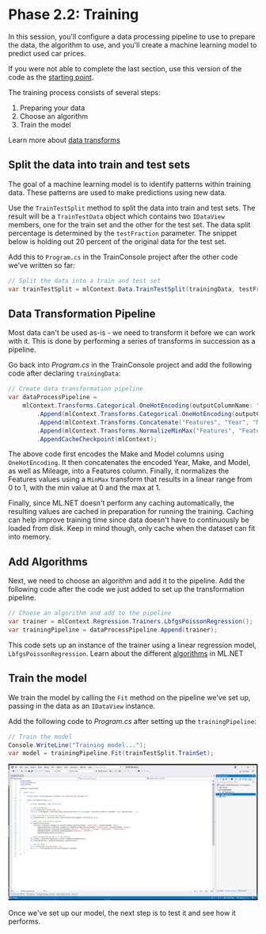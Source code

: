 # Phase 2.2: Training

In this session, you'll configure a data processing pipeline to use to prepare the data, the algorithm to use, and you'll create a machine learning model to predict used car prices.

If you were not able to complete the last section, use this version of the code as the [starting point](https://github.com/luisquintanilla/mlnet-workshop-guide/archive/2-1.zip).

The training process consists of several steps:

1. Preparing your data
2. Choose an algorithm
3. Train the model

Learn more about [data transforms](https://docs.microsoft.com/dotnet/machine-learning/resources/transforms)

## Split the data into train and test sets

The goal of a machine learning model is to identify patterns within training data. These patterns are used to make predictions using new data.

Use the `TrainTestSplit` method to split the data into train and test sets. The result will be a `TrainTestData` object which contains two `IDataView` members, one for the train set and the other for the test set. The data split percentage is determined by the `testFraction` parameter. The snippet below is holding out 20 percent of the original data for the test set.

Add this to `Program.cs` in the TrainConsole project after the other code we've written so far:

```csharp
// Split the data into a train and test set
var trainTestSplit = mlContext.Data.TrainTestSplit(trainingData, testFraction: 0.2);
```

## Data Transformation Pipeline

Most data can't be used as-is - we need to transform it before we can work with it. This is done by performing a series of transforms in succession as a pipeline.

Go back into *Program.cs* in the TrainConsole project and add the following code after declaring `trainingData`:

```csharp
// Create data transformation pipeline
var dataProcessPipeline =
    mlContext.Transforms.Categorical.OneHotEncoding(outputColumnName: "MakeEncoded", inputColumnName: "Make")
        .Append(mlContext.Transforms.Categorical.OneHotEncoding(outputColumnName: "ModelEncoded", inputColumnName: "Model"))
        .Append(mlContext.Transforms.Concatenate("Features", "Year", "Mileage", "MakeEncoded", "ModelEncoded"))
        .Append(mlContext.Transforms.NormalizeMinMax("Features", "Features"))
        .AppendCacheCheckpoint(mlContext);
```

The above code first encodes the Make and Model columns using `OneHotEncoding`. It then concatenates the encoded Year, Make, and Model, as well as Mileage, into a Features column. Finally, it normalizes the Features values using a `MinMax` transform that results in a linear range from 0 to 1, with the min value at 0 and the max at 1.

Finally, since ML.NET doesn't perform any caching automatically, the resulting values are cached in preparation for running the training. Caching can help improve training time since data doesn't have to continuously be loaded from disk. Keep in mind though, only cache when the dataset can fit into memory.

## Add Algorithms

Next, we need to choose an algorithm and add it to the pipeline. Add the following code after the code we just added to set up the transformation pipeline.

```csharp
// Choose an algorithm and add to the pipeline
var trainer = mlContext.Regression.Trainers.LbfgsPoissonRegression();
var trainingPipeline = dataProcessPipeline.Append(trainer);
```

This code sets up an instance of the trainer using a linear regression model, `LbfgsPoissonRegression`. Learn about the different [algorithms](https://docs.microsoft.com/dotnet/machine-learning/how-to-choose-an-ml-net-algorithm) in ML.NET

## Train the model

We train the model by calling the `Fit` method on the pipeline we've set up, passing in the data as an `IDataView` instance.

Add the following code to *Program.cs* after setting up the `trainingPipeline`:

```csharp
// Train the model
Console.WriteLine("Training model...");
var model = trainingPipeline.Fit(trainTestSplit.TrainSet);
```

![Train the model](./media/train-model.png)

Once we've set up our model, the next step is to test it and see how it performs.
